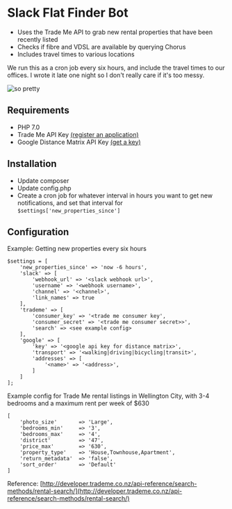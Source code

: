 # Slack Flat Finder Bot

* Uses the Trade Me API to grab new rental properties that have been recently listed
* Checks if fibre and VDSL are available by querying Chorus
* Includes travel times to various locations

We run this as a cron job every six hours, and include the travel times to our offices. I wrote it late one night so I don't really care if it's too messy.

![so pretty](http://i.imgur.com/nQe1RgQ.png "so pretty, lack of fibre is a bummer though")

## Requirements
* PHP 7.0 
* Trade Me API Key [(register an application)](https://www.trademe.co.nz/MyTradeMe/Api/RegisterNewApplication.aspx)
* Google Distance Matrix API Key [(get a key)](https://developers.google.com/maps/documentation/distance-matrix/start#get-a-key)

## Installation
* Update composer
* Update config.php
* Create a cron job for whatever interval in hours you want to get new notifications, and set that interval for `$settings['new_properties_since']`


## Configuration
Example: Getting new properties every six hours

```
$settings = [
    'new_properties_since' => 'now -6 hours',
    'slack' => [
        'webhook_url' => '<slack webhook url>',
        'username' => '<webhook username>',
        'channel' => '<channel>',
        'link_names' => true
    ],
    'trademe' => [
        'consumer_key' => '<trade me consumer key',
        'consumer_secret' => '<trade me consumer secret>>',
        'search' => <see example config>
    ],
    'google' => [
        'key' => '<google api key for distance matrix>',
        'transport' => '<walking|driving|bicycling|transit>',
        'addresses' => [
            '<name>' => '<address>',
        ]
    ]
];

```

Example config for Trade Me rental listings in Wellington City, with 3-4 bedrooms and a maximum rent per week of $630
```
[
    'photo_size'       => 'Large',
    'bedrooms_min'     => '3',
    'bedrooms_max'     => '4',
    'district'         => '47',
    'price_max'        => '630',
    'property_type'    => 'House,Townhouse,Apartment',
    'return_metadata'  => 'false',
    'sort_order'       => 'Default'
]
```
Reference: [http://developer.trademe.co.nz/api-reference/search-methods/rental-search/](http://developer.trademe.co.nz/api-reference/search-methods/rental-search/)
